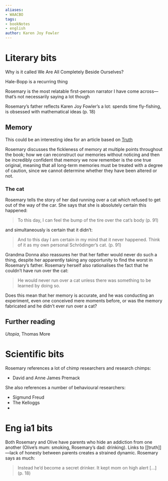 ```yaml
---
aliases:
- WAACBO
tags: 
- bookNotes
- english
author: Karen Joy Fowler
---
```


# Literary bits

Why is it called We Are All Completely Beside Ourselves?

Hale-Bopp is a recurring thing

Rosemary is the most relatable first-person narrator I have come across—that’s not necessarily saying a lot though

Rosemary’s father reflects Karen Joy Fowler’s a lot: spends time fly-fishing, is obsessed with mathematical ideas (p. 18)

## Memory

This could be an interesting idea for an article based on [Truth](Truth.md)

Rosemary discusses the fickleness of memory at multiple points throughout the book; how we can reconstruct our memories without noticing and then be incredibly confident that memory we now remember is the one true original, meaning that all long-term memories must be treated with a degree of caution, since we cannot determine whether they have been altered or not.

### The cat

Rosemary tells the story of her dad running over a cat which refused to get out of the way of the car. She says that she is absolutely certain this happened:

> To this day, I can feel the bump of the tire over the cat’s body (p. 91)

and simultaneously is certain that it didn’t:

> And to this day I am certain in my mind that it never happened. Think of it as my own personal Schrödinger’s cat. (p. 91)

Grandma Donna also reassures her that her father would never do such a thing, despite her apparently taking any opportunity to find the worst in Rosemary’s father. Rosemary herself also rationalises the fact that he couldn’t have run over the cat:

> He would never run over a cat unless there was something to be learned by doing so.

Does this mean that her memory is accurate, and he was conducting an experiment, even one conceived mere moments before, or was the memory fabricated and he didn’t ever run over a cat?

## Further reading
*Utopia*, Thomas More

# Scientific bits

Rosemary references a lot of chimp researchers and research chimps:

- David and Anne James Premack

She also references a number of behavioural researchers:

- Sigmund Freud
- The Kelloggs
-
# Eng ia1 bits

Both Rosemary and Olive have parents who hide an addiction from one another (Olive’s mum: smoking, Rosemary’s dad: drinking). Links to [[truth]]—lack of honesty between parents creates a strained dynamic. Rosemary says as much:

> Instead he’d become a secret drinker. It kept mom on high alert […] (p. 18)
